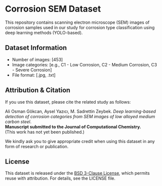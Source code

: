# Corrosion SEM Dataset

This repository contains scanning electron microscope (SEM) images of corrosion samples used in our study for corrosion type classification using deep learning methods (YOLO-based).

## Dataset Information

- Number of images: [453]
- Image categories: [e.g., C1 - Low Corrosion, C2 - Medium Corrosion, C3 - Severe Corrosion]
- File format: [.jpg, .txt]

## Attribution & Citation
If you use this dataset, please cite the related study as follows:

Ali Osman Gökcan, Aysel Yazıcı, M. Sadrettin Zeybek. *Deep learning-based detection of corrosion categories from SEM images of low alloyed medium carbon steel*.  
**Manuscript submitted to the Journal of Computational Chemistry.**  
(This work has not yet been published.)

We kindly ask you to give appropriate credit when using this dataset in any form of research or publication.

## License

This dataset is released under the [BSD 3-Clause License](LICENSE), which permits reuse with attribution. For details, see the LICENSE file.
